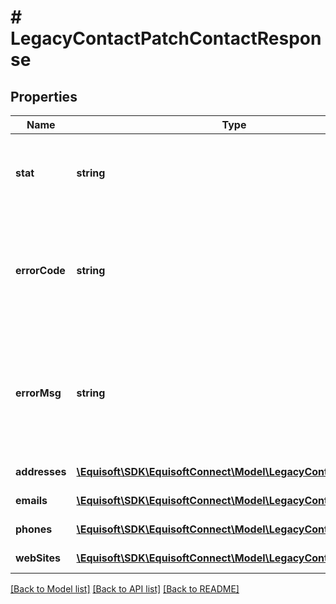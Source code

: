# # LegacyContactPatchContactResponse

## Properties

Name | Type | Description | Notes
------------ | ------------- | ------------- | -------------
**stat** | **string** | Status of the request that has been made. Can be &#39;ok&#39; or &#39;fail&#39;. | [optional]
**errorCode** | **string** | If the request has failed, this element will contain the error code related to the problem encountered. | [optional]
**errorMsg** | **string** | If the request has failed, this element will contain the error message related to the problem encountered. | [optional]
**addresses** | [**\Equisoft\SDK\EquisoftConnect\Model\LegacyContactAddress[]**](LegacyContactAddress.md) | Contact addresses. | [optional]
**emails** | [**\Equisoft\SDK\EquisoftConnect\Model\LegacyContactEmail[]**](LegacyContactEmail.md) | Emails Details. | [optional]
**phones** | [**\Equisoft\SDK\EquisoftConnect\Model\LegacyContactPhone[]**](LegacyContactPhone.md) | Phones Details. | [optional]
**webSites** | [**\Equisoft\SDK\EquisoftConnect\Model\LegacyContactWebSite[]**](LegacyContactWebSite.md) | Emails Details. | [optional]

[[Back to Model list]](../../README.md#models) [[Back to API list]](../../README.md#endpoints) [[Back to README]](../../README.md)
